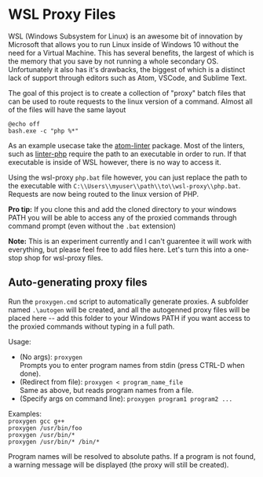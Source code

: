 # WSL Proxy Files

WSL (Windows Subsystem for Linux) is an awesome bit of innovation by Microsoft that allows you to run Linux inside of Windows 10 without the need for a Virtual Machine. This has several benefits, the largest of which is the memory that you save by not running a whole secondary OS. Unfortunately it also has it's drawbacks, the biggest of which is a distinct lack of support through editors such as Atom, VSCode, and Sublime Text.

The goal of this project is to create a collection of "proxy" batch files that can be used to route requests to the linux version of a command. Almost all of the files will have the same layout

```batch
@echo off
bash.exe -c "php %*"
```

As an example usecase take the [atom-linter](https://github.com/steelbrain/linter) package. Most of the linters, such as [linter-php]() require the path to an executable in order to run. If that executable is inside of WSL however, there is no way to access it.

Using the wsl-proxy `php.bat` file however, you can just replace the path to the executable with `C:\\Users\\myuser\\path\\to\\wsl-proxy\\php.bat`. Requests are now being routed to the linux version of PHP.

**Pro tip:** If you clone this and add the cloned directory to your windows PATH you will be able to access any of the proxied commands through command prompt (even without the `.bat` extension)

**Note:** This is an experiment currently and I can't guarentee it will work with everything, but please feel free to add files here. Let's turn this into a one-stop shop for wsl-proxy files.

## Auto-generating proxy files

Run the `proxygen.cmd` script to automatically generate proxies. A subfolder named `.\autogen` will be created, and all the autogenned proxy files will be placed here -- add this folder to your Windows PATH if you want access to the proxied commands without typing in a full path.

Usage:
* (No args): `proxygen`  
Prompts you to enter program names from stdin (press CTRL-D when done).
* (Redirect from file): `proxygen < program_name_file`  
Same as above, but reads program names from a file.
* (Specify args on command line): `proxygen program1 program2 ...`

Examples:  
`proxygen gcc g++`  
`proxygen /usr/bin/foo`  
`proxygen /usr/bin/*`  
`proxygen /usr/bin/* /bin/*`

Program names will be resolved to absolute paths. If a program is not found, a warning message will be displayed (the proxy will still be created).
